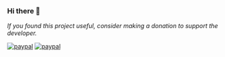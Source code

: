 ### Hi there 👋
*If you found this project useful, consider making a donation to support the developer.* 

[![paypal](https://www.paypalobjects.com/pt_BR/i/btn/btn_donate_SM.gif)](https://www.paypal.com/donate?hosted_button_id=ZQRM3T5WG7JL4)
[![paypal](https://www.paypalobjects.com/en_US/i/btn/btn_donate_SM.gif)](https://www.paypal.com/donate?hosted_button_id=PPDESEV98R8KS)
<!--
**tigoCaval/tigoCaval** is a ✨ _special_ ✨ repository because its `README.md` (this file) appears on your GitHub profile.

Here are some ideas to get you started:

- 🔭 I’m currently working on ...
- 🌱 I’m currently learning ...
- 👯 I’m looking to collaborate on ...
- 🤔 I’m looking for help with ...
- 💬 Ask me about ...
- 📫 How to reach me: ...
- 😄 Pronouns: ...
- ⚡ Fun fact: ...
-->
